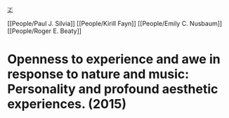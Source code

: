 [🇿](zotero://select/library/items/A6RE986D)

[[People/Paul J. Silvia]] [[People/Kirill Fayn]] [[People/Emily C. Nusbaum]] [[People/Roger E. Beaty]] 
# Openness to experience and awe in response to nature and music: Personality and profound aesthetic experiences. (2015)

